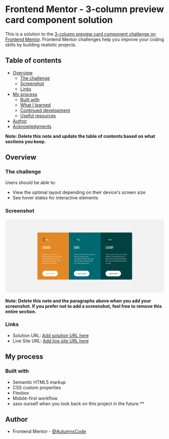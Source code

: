 # Frontend Mentor - 3-column preview card component solution

This is a solution to the [3-column preview card component challenge on Frontend Mentor](https://www.frontendmentor.io/challenges/3column-preview-card-component-pH92eAR2-). Frontend Mentor challenges help you improve your coding skills by building realistic projects. 

## Table of contents

- [Overview](#overview)
  - [The challenge](#the-challenge)
  - [Screenshot](#screenshot)
  - [Links](#links)
- [My process](#my-process)
  - [Built with](#built-with)
  - [What I learned](#what-i-learned)
  - [Continued development](#continued-development)
  - [Useful resources](#useful-resources)
- [Author](#author)
- [Acknowledgments](#acknowledgments)

**Note: Delete this note and update the table of contents based on what sections you keep.**

## Overview

### The challenge

Users should be able to:

- View the optimal layout depending on their device's screen size
- See hover states for interactive elements

### Screenshot

![](./images/Screenshot-3-column%20preview%20card%20component.png)

**Note: Delete this note and the paragraphs above when you add your screenshot. If you prefer not to add a screenshot, feel free to remove this entire section.**

### Links

- Solution URL: [Add solution URL here](https://github.com/AutumnsCode/fem/tree/main/newbie/3-column-preview)
- Live Site URL: [Add live site URL here](https://lovely-otter-1366dc.netlify.app/)

## My process

### Built with

- Semantic HTML5 markup
- CSS custom properties
- Flexbox
- Mobile-first workflow
- sass
ourself when you look back on this project in the future.**

## Author

- Frontend Mentor - [@AutumnsCode](https://www.frontendmentor.io/profile/AutumnsCode)


